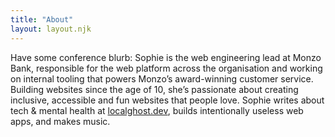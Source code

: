 ```yaml
---
title: "About"
layout: layout.njk
---
```


Have some conference blurb: 
Sophie is the web engineering lead at Monzo Bank, responsible for the web platform across the organisation and working on internal tooling that powers Monzo’s award-winning customer service. Building websites since the age of 10, she’s passionate about creating inclusive, accessible and fun websites that people love. Sophie writes about tech & mental health at [localghost.dev](https://localghost.dev), builds intentionally useless web apps, and makes music. 
